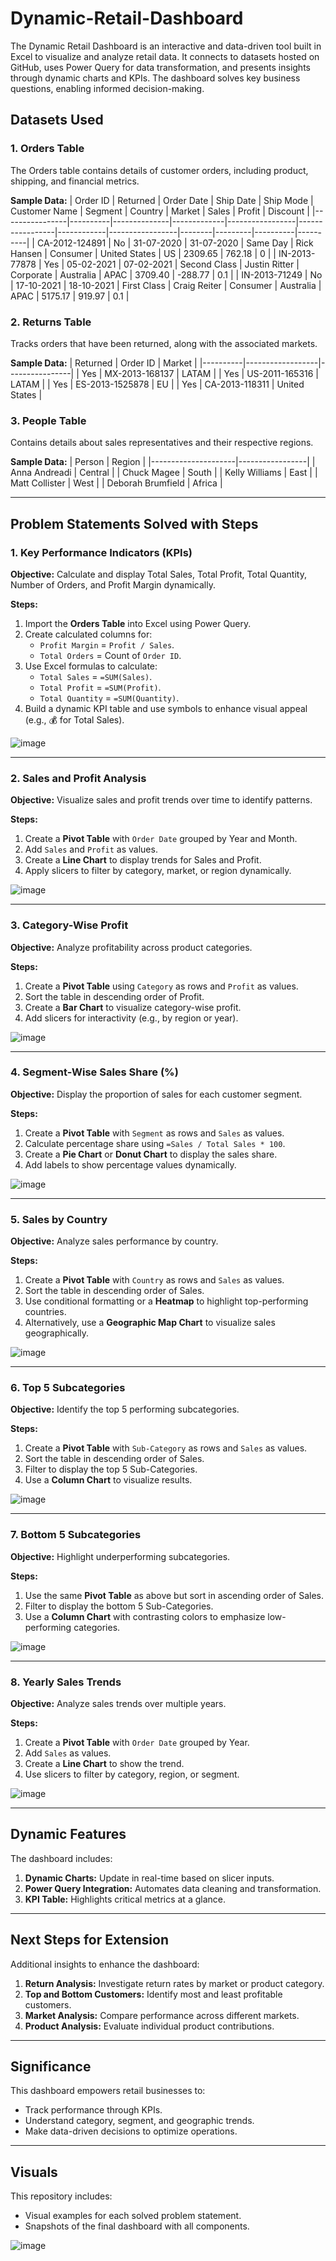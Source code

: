# Dynamic-Retail-Dashboard
The Dynamic Retail Dashboard is an interactive and data-driven tool built in Excel to visualize and analyze retail data. It connects to datasets hosted on GitHub, uses Power Query for data transformation, and presents insights through dynamic charts and KPIs. The dashboard solves key business questions, enabling informed decision-making.

## Datasets Used

### 1. **Orders Table**
The Orders table contains details of customer orders, including product, shipping, and financial metrics.

**Sample Data:**
| Order ID       | Returned | Order Date   | Ship Date   | Ship Mode       | Customer Name   | Segment    | Country         | Market | Sales   | Profit   | Discount |
|----------------|----------|--------------|-------------|-----------------|-----------------|------------|-----------------|--------|---------|----------|----------|
| CA-2012-124891 | No       | 31-07-2020   | 31-07-2020  | Same Day        | Rick Hansen     | Consumer   | United States   | US     | 2309.65 | 762.18   | 0        |
| IN-2013-77878  | Yes      | 05-02-2021   | 07-02-2021  | Second Class    | Justin Ritter   | Corporate  | Australia       | APAC   | 3709.40 | -288.77  | 0.1      |
| IN-2013-71249  | No       | 17-10-2021   | 18-10-2021  | First Class     | Craig Reiter    | Consumer   | Australia       | APAC   | 5175.17 | 919.97   | 0.1      |

### 2. **Returns Table**
Tracks orders that have been returned, along with the associated markets.

**Sample Data:**
| Returned | Order ID         | Market         |
|----------|------------------|----------------|
| Yes      | MX-2013-168137   | LATAM          |
| Yes      | US-2011-165316   | LATAM          |
| Yes      | ES-2013-1525878  | EU             |
| Yes      | CA-2013-118311   | United States  |

### 3. **People Table**
Contains details about sales representatives and their respective regions.

**Sample Data:**
| Person              | Region          |
|---------------------|-----------------|
| Anna Andreadi       | Central         |
| Chuck Magee         | South           |
| Kelly Williams      | East            |
| Matt Collister      | West            |
| Deborah Brumfield   | Africa          |

---

## Problem Statements Solved with Steps

### 1. **Key Performance Indicators (KPIs)**
   **Objective:** Calculate and display Total Sales, Total Profit, Total Quantity, Number of Orders, and Profit Margin dynamically.

   **Steps:**
   1. Import the **Orders Table** into Excel using Power Query.
   2. Create calculated columns for:
      - `Profit Margin` = `Profit / Sales`.
      - `Total Orders` = Count of `Order ID`.
   3. Use Excel formulas to calculate:
      - `Total Sales` = `=SUM(Sales)`.
      - `Total Profit` = `=SUM(Profit)`.
      - `Total Quantity` = `=SUM(Quantity)`.
   4. Build a dynamic KPI table and use symbols to enhance visual appeal (e.g., 💰 for Total Sales).

![image](https://github.com/user-attachments/assets/5b2c22d8-01ce-4d52-bdf0-f557c4b2f05e)


---

### 2. **Sales and Profit Analysis**
   **Objective:** Visualize sales and profit trends over time to identify patterns.

   **Steps:**
   1. Create a **Pivot Table** with `Order Date` grouped by Year and Month.
   2. Add `Sales` and `Profit` as values.
   3. Create a **Line Chart** to display trends for Sales and Profit.
   4. Apply slicers to filter by category, market, or region dynamically.


![image](https://github.com/user-attachments/assets/aeb7470f-c874-492e-99da-fd0dae98a215)


---

### 3. **Category-Wise Profit**
   **Objective:** Analyze profitability across product categories.

   **Steps:**
   1. Create a **Pivot Table** using `Category` as rows and `Profit` as values.
   2. Sort the table in descending order of Profit.
   3. Create a **Bar Chart** to visualize category-wise profit.
   4. Add slicers for interactivity (e.g., by region or year).


![image](https://github.com/user-attachments/assets/054c81fc-986f-4822-a5b8-19e64e5a74f1)


---

### 4. **Segment-Wise Sales Share (%)**
   **Objective:** Display the proportion of sales for each customer segment.

   **Steps:**
   1. Create a **Pivot Table** with `Segment` as rows and `Sales` as values.
   2. Calculate percentage share using `=Sales / Total Sales * 100`.
   3. Create a **Pie Chart** or **Donut Chart** to display the sales share.
   4. Add labels to show percentage values dynamically.


![image](https://github.com/user-attachments/assets/31f87c32-45d6-4f81-bf2d-20180df65e15)

---

### 5. **Sales by Country**
   **Objective:** Analyze sales performance by country.

   **Steps:**
   1. Create a **Pivot Table** with `Country` as rows and `Sales` as values.
   2. Sort the table in descending order of Sales.
   3. Use conditional formatting or a **Heatmap** to highlight top-performing countries.
   4. Alternatively, use a **Geographic Map Chart** to visualize sales geographically.


![image](https://github.com/user-attachments/assets/2935fe8e-078d-4b63-a8e4-380c9f9e01f0)

---

### 6. **Top 5 Subcategories**
   **Objective:** Identify the top 5 performing subcategories.

   **Steps:**
   1. Create a **Pivot Table** with `Sub-Category` as rows and `Sales` as values.
   2. Sort the table in descending order of Sales.
   3. Filter to display the top 5 Sub-Categories.
   4. Use a **Column Chart** to visualize results.

![image](https://github.com/user-attachments/assets/92e7a17b-ceae-4e6d-9397-4702632a4463)

---

### 7. **Bottom 5 Subcategories**
   **Objective:** Highlight underperforming subcategories.

   **Steps:**
   1. Use the same **Pivot Table** as above but sort in ascending order of Sales.
   2. Filter to display the bottom 5 Sub-Categories.
   3. Use a **Column Chart** with contrasting colors to emphasize low-performing categories.

![image](https://github.com/user-attachments/assets/05d9f707-b30d-40fd-9b24-579653bacb3c)

---

### 8. **Yearly Sales Trends**
   **Objective:** Analyze sales trends over multiple years.

   **Steps:**
   1. Create a **Pivot Table** with `Order Date` grouped by Year.
   2. Add `Sales` as values.
   3. Create a **Line Chart** to show the trend.
   4. Use slicers to filter by category, region, or segment.

![image](https://github.com/user-attachments/assets/89bf9ee2-3a59-47ef-bbc9-5ea52dd89752)


---

## Dynamic Features
The dashboard includes:
1. **Dynamic Charts:** Update in real-time based on slicer inputs.
2. **Power Query Integration:** Automates data cleaning and transformation.
3. **KPI Table:** Highlights critical metrics at a glance.

---

## Next Steps for Extension
Additional insights to enhance the dashboard:
1. **Return Analysis:** Investigate return rates by market or product category.
2. **Top and Bottom Customers:** Identify most and least profitable customers.
3. **Market Analysis:** Compare performance across different markets.
4. **Product Analysis:** Evaluate individual product contributions.

---

## Significance
This dashboard empowers retail businesses to:
- Track performance through KPIs.
- Understand category, segment, and geographic trends.
- Make data-driven decisions to optimize operations.

---

## Visuals
This repository includes:
- Visual examples for each solved problem statement.
- Snapshots of the final dashboard with all components.

![image](https://github.com/user-attachments/assets/08d41efe-1706-479d-95e9-fd5563b350a2)
